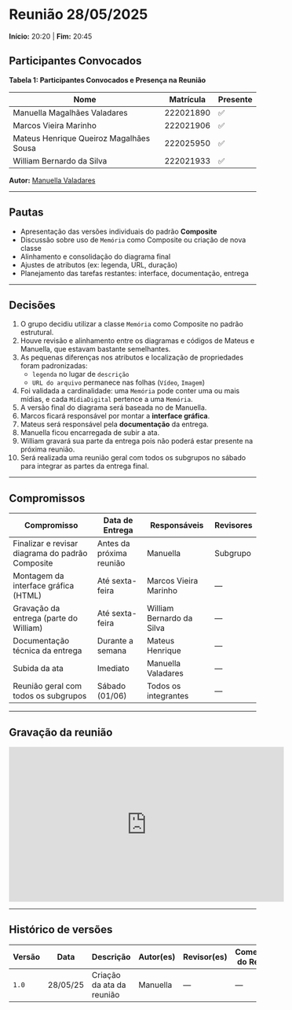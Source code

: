 # Reunião 28/05/2025  
**Início:** 20:20 | **Fim:** 20:45 

## Participantes Convocados

<!-- ✅ = presente | ❌ = ausente -->

**Tabela 1: Participantes Convocados e Presença na Reunião**

| Nome                                      | Matrícula     | Presente |
|-------------------------------------------|---------------|----------|
| Manuella Magalhães Valadares              | 222021890     | ✅       |
| Marcos Vieira Marinho                     | 222021906     | ✅       |
| Mateus Henrique Queiroz Magalhães Sousa   | 222025950     | ✅       |
| William Bernardo da Silva                 | 222021933     | ✅       |

**Autor:** [Manuella Valadares](https://github.com/manuvaladares)

---

## Pautas

- Apresentação das versões individuais do padrão **Composite**
- Discussão sobre uso de `Memória` como Composite ou criação de nova classe
- Alinhamento e consolidação do diagrama final
- Ajustes de atributos (ex: legenda, URL, duração)
- Planejamento das tarefas restantes: interface, documentação, entrega

---

## Decisões

1. O grupo decidiu utilizar a classe `Memória` como Composite no padrão estrutural.
2. Houve revisão e alinhamento entre os diagramas e códigos de Mateus e Manuella, que estavam bastante semelhantes.
3. As pequenas diferenças nos atributos e localização de propriedades foram padronizadas:
   - `legenda` no lugar de `descrição`
   - `URL do arquivo` permanece nas folhas (`Vídeo`, `Imagem`)
4. Foi validada a cardinalidade: uma `Memória` pode conter uma ou mais mídias, e cada `MídiaDigital` pertence a uma `Memória`.
5. A versão final do diagrama será baseada no de Manuella.
6. Marcos ficará responsável por montar a **interface gráfica**.
7. Mateus será responsável pela **documentação** da entrega.
8. Manuella ficou encarregada de subir a ata.
9. William gravará sua parte da entrega pois não poderá estar presente na próxima reunião.
10. Será realizada uma reunião geral com todos os subgrupos no sábado para integrar as partes da entrega final.

---

## Compromissos

| Compromisso                                                        | Data de Entrega       | Responsáveis                  | Revisores             |
|--------------------------------------------------------------------|------------------------|-------------------------------|------------------------|
| Finalizar e revisar diagrama do padrão Composite                  | Antes da próxima reunião | Manuella                      | Subgrupo               |
| Montagem da interface gráfica (HTML)                              | Até sexta-feira         | Marcos Vieira Marinho         | —                      |
| Gravação da entrega (parte do William)                            | Até sexta-feira         | William Bernardo da Silva     | —                      |
| Documentação técnica da entrega                                   | Durante a semana        | Mateus Henrique               | —                      |
| Subida da ata                                                     | Imediato                | Manuella Valadares            | —                      |
| Reunião geral com todos os subgrupos                              | Sábado (01/06)          | Todos os integrantes          | —                      |

---

## Gravação da reunião

<iframe width="560" height="315" src="https://www.youtube.com/embed/oys5FtmcPP8?si=GxhOKoFWRsfiC6UL" title="YouTube video player" frameborder="0" allow="accelerometer; autoplay; clipboard-write; encrypted-media; gyroscope; picture-in-picture; web-share" referrerpolicy="strict-origin-when-cross-origin" allowfullscreen></iframe>

---

## Histórico de versões

| Versão | Data     | Descrição                     | Autor(es) | Revisor(es) | Comentário do Revisor |
|--------|----------|-------------------------------|-----------|-------------|------------------------|
| `1.0`  | 28/05/25 | Criação da ata da reunião     | Manuella  | —           | —                      |
